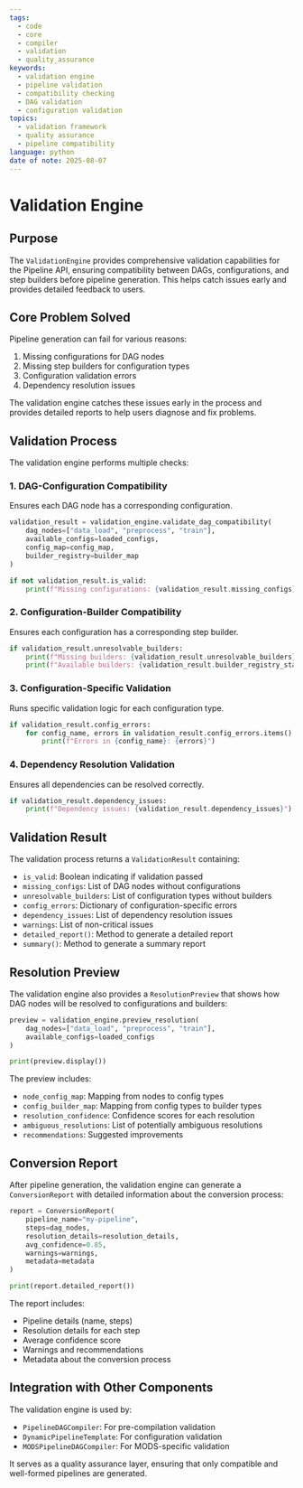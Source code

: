 ```yaml
---
tags:
  - code
  - core
  - compiler
  - validation
  - quality_assurance
keywords:
  - validation engine
  - pipeline validation
  - compatibility checking
  - DAG validation
  - configuration validation
topics:
  - validation framework
  - quality assurance
  - pipeline compatibility
language: python
date of note: 2025-08-07
---
```


# Validation Engine

## Purpose

The `ValidationEngine` provides comprehensive validation capabilities for the Pipeline API, ensuring compatibility between DAGs, configurations, and step builders before pipeline generation. This helps catch issues early and provides detailed feedback to users.

## Core Problem Solved

Pipeline generation can fail for various reasons:
1. Missing configurations for DAG nodes
2. Missing step builders for configuration types
3. Configuration validation errors
4. Dependency resolution issues

The validation engine catches these issues early in the process and provides detailed reports to help users diagnose and fix problems.

## Validation Process

The validation engine performs multiple checks:

### 1. DAG-Configuration Compatibility

Ensures each DAG node has a corresponding configuration.

```python
validation_result = validation_engine.validate_dag_compatibility(
    dag_nodes=["data_load", "preprocess", "train"],
    available_configs=loaded_configs,
    config_map=config_map,
    builder_registry=builder_map
)

if not validation_result.is_valid:
    print(f"Missing configurations: {validation_result.missing_configs}")
```

### 2. Configuration-Builder Compatibility

Ensures each configuration has a corresponding step builder.

```python
if validation_result.unresolvable_builders:
    print(f"Missing builders: {validation_result.unresolvable_builders}")
    print(f"Available builders: {validation_result.builder_registry_stats}")
```

### 3. Configuration-Specific Validation

Runs specific validation logic for each configuration type.

```python
if validation_result.config_errors:
    for config_name, errors in validation_result.config_errors.items():
        print(f"Errors in {config_name}: {errors}")
```

### 4. Dependency Resolution Validation

Ensures all dependencies can be resolved correctly.

```python
if validation_result.dependency_issues:
    print(f"Dependency issues: {validation_result.dependency_issues}")
```

## Validation Result

The validation process returns a `ValidationResult` containing:

- `is_valid`: Boolean indicating if validation passed
- `missing_configs`: List of DAG nodes without configurations
- `unresolvable_builders`: List of configuration types without builders
- `config_errors`: Dictionary of configuration-specific errors
- `dependency_issues`: List of dependency resolution issues
- `warnings`: List of non-critical issues
- `detailed_report()`: Method to generate a detailed report
- `summary()`: Method to generate a summary report

## Resolution Preview

The validation engine also provides a `ResolutionPreview` that shows how DAG nodes will be resolved to configurations and builders:

```python
preview = validation_engine.preview_resolution(
    dag_nodes=["data_load", "preprocess", "train"],
    available_configs=loaded_configs
)

print(preview.display())
```

The preview includes:
- `node_config_map`: Mapping from nodes to config types
- `config_builder_map`: Mapping from config types to builder types
- `resolution_confidence`: Confidence scores for each resolution
- `ambiguous_resolutions`: List of potentially ambiguous resolutions
- `recommendations`: Suggested improvements

## Conversion Report

After pipeline generation, the validation engine can generate a `ConversionReport` with detailed information about the conversion process:

```python
report = ConversionReport(
    pipeline_name="my-pipeline",
    steps=dag_nodes,
    resolution_details=resolution_details,
    avg_confidence=0.85,
    warnings=warnings,
    metadata=metadata
)

print(report.detailed_report())
```

The report includes:
- Pipeline details (name, steps)
- Resolution details for each step
- Average confidence score
- Warnings and recommendations
- Metadata about the conversion process

## Integration with Other Components

The validation engine is used by:

- `PipelineDAGCompiler`: For pre-compilation validation
- `DynamicPipelineTemplate`: For configuration validation
- `MODSPipelineDAGCompiler`: For MODS-specific validation

It serves as a quality assurance layer, ensuring that only compatible and well-formed pipelines are generated.
